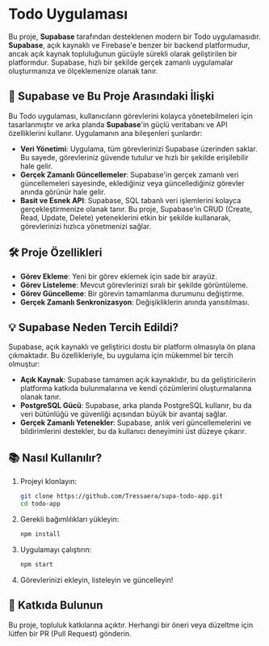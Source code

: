 # Todo Uygulaması

Bu proje, **Supabase** tarafından desteklenen modern bir Todo uygulamasıdır. **Supabase**, açık kaynaklı ve Firebase'e benzer bir backend platformudur, ancak açık kaynak topluluğunun gücüyle sürekli olarak geliştirilen bir platformdur. Supabase, hızlı bir şekilde gerçek zamanlı uygulamalar oluşturmanıza ve ölçeklemenize olanak tanır.

## 🚀 Supabase ve Bu Proje Arasındaki İlişki

Bu Todo uygulaması, kullanıcıların görevlerini kolayca yönetebilmeleri için tasarlanmıştır ve arka planda **Supabase**'in güçlü veritabanı ve API özelliklerini kullanır. Uygulamanın ana bileşenleri şunlardır:

- **Veri Yönetimi**: Uygulama, tüm görevlerinizi Supabase üzerinden saklar. Bu sayede, görevleriniz güvende tutulur ve hızlı bir şekilde erişilebilir hale gelir.
- **Gerçek Zamanlı Güncellemeler**: Supabase'in gerçek zamanlı veri güncellemeleri sayesinde, eklediğiniz veya güncellediğiniz görevler anında görünür hale gelir.
- **Basit ve Esnek API**: Supabase, SQL tabanlı veri işlemlerini kolayca gerçekleştirmenize olanak tanır. Bu proje, Supabase'in CRUD (Create, Read, Update, Delete) yeteneklerini etkin bir şekilde kullanarak, görevlerinizi hızlıca yönetmenizi sağlar.

## 🛠️ Proje Özellikleri

- **Görev Ekleme**: Yeni bir görev eklemek için sade bir arayüz.
- **Görev Listeleme**: Mevcut görevlerinizi sıralı bir şekilde görüntüleme.
- **Görev Güncelleme**: Bir görevin tamamlanma durumunu değiştirme.
- **Gerçek Zamanlı Senkronizasyon**: Değişikliklerin anında yansıtılması.

## 💡 Supabase Neden Tercih Edildi?

Supabase, açık kaynaklı ve geliştirici dostu bir platform olmasıyla ön plana çıkmaktadır. Bu özellikleriyle, bu uygulama için mükemmel bir tercih olmuştur:

- **Açık Kaynak**: Supabase tamamen açık kaynaklıdır, bu da geliştiricilerin platforma katkıda bulunmalarına ve kendi çözümlerini oluşturmalarına olanak tanır.
- **PostgreSQL Gücü**: Supabase, arka planda PostgreSQL kullanır, bu da veri bütünlüğü ve güvenliği açısından büyük bir avantaj sağlar.
- **Gerçek Zamanlı Yetenekler**: Supabase, anlık veri güncellemelerini ve bildirimlerini destekler, bu da kullanıcı deneyimini üst düzeye çıkarır.

## 📚 Nasıl Kullanılır?

1. Projeyi klonlayın: 

    ```bash
    git clone https://github.com/Tressaera/supa-todo-app.git
    cd todo-app
    ```

2. Gerekli bağımlılıkları yükleyin:

    ```bash
    npm install
    ```

3. Uygulamayı çalıştırın:

    ```bash
    npm start
    ```

4. Görevlerinizi ekleyin, listeleyin ve güncelleyin!

## 🤝 Katkıda Bulunun

Bu proje, topluluk katkılarına açıktır. Herhangi bir öneri veya düzeltme için lütfen bir PR (Pull Request) gönderin.
